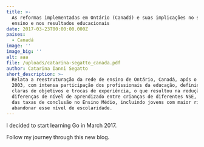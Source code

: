 ```yaml
---
title: >-
  As reformas implementadas em Ontário (Canadá) e suas implicações no sistema de
  ensino e nos resultados educacionais
date: 2017-03-23T00:00:00.000Z
paises:
  - Canadá
image: ''
image_big: ''
alt: aaa
file: /uploads/catarina-segatto_canada.pdf
author: Catarina Ianni Segatto
short_description: >-
  Relata a reestruturação da rede de ensino de Ontário, Canadá, após o ano de
  2003, com intensa participação dos profissionais da educação, definições
  claras de objetivos e trocas de experiência, o que resultou na redução das
  diferenças de nível de aprendizado entre crianças de diferentes NSE, elevação
  das taxas de conclusão no Ensino Médio, incluindo jovens com maior risco de
  abandonar esse nível de escolaridade.
---
```


I decided to start learning Go in March 2017.

Follow my journey through this new blog.
